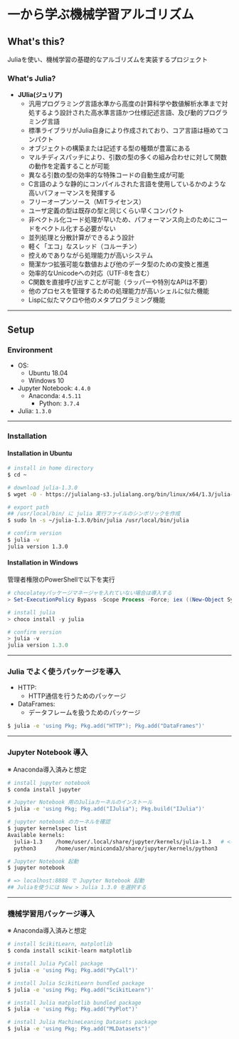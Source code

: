 # 一から学ぶ機械学習アルゴリズム

## What's this?

Juliaを使い、機械学習の基礎的なアルゴリズムを実装するプロジェクト

### What's Julia?
- **JUlia(ジュリア)**
    - 汎用プログラミング言語水準から高度の計算科学や数値解析水準まで対処するよう設計された高水準言語かつ仕様記述言語、及び動的プログラミング言語
    - 標準ライブラリがJulia自身により作成されており、コア言語は極めてコンパクト
    - オブジェクトの構築または記述する型の種類が豊富にある
    - マルチディスパッチにより、引数の型の多くの組み合わせに対して関数の動作を定義することが可能
    - 異なる引数の型の効率的な特殊コードの自動生成が可能
    - C言語のような静的にコンパイルされた言語を使用しているかのような高いパフォーマンスを発揮する
    - フリーオープンソース（MITライセンス）
    - ユーザ定義の型は既存の型と同じくらい早くコンパクト
    - 非ベクトル化コード処理が早いため、パフォーマンス向上のためにコードをベクトル化する必要がない
    - 並列処理と分散計算ができるよう設計
    - 軽く「エコ」なスレッド（コルーチン）
    - 控えめでありながら処理能力が高いシステム
    - 簡潔かつ拡張可能な数値および他のデータ型のための変換と推進
    - 効率的なUnicodeへの対応（UTF-8を含む）
    - C関数を直接呼び出すことが可能（ラッパーや特別なAPIは不要）
    - 他のプロセスを管理するための処理能力が高いシェルに似た機能
    - Lispに似たマクロや他のメタプログラミング機能


***

## Setup

### Environment
- OS:
    - Ubuntu 18.04
    - Windows 10
- Jupyter Notebook: `4.4.0`
    - Anaconda: `4.5.11`
        - Python: `3.7.4`
- Julia: `1.3.0`

---

### Installation

#### Installation in Ubuntu
```bash
# install in home directory
$ cd ~

# download julia-1.3.0
$ wget -O - https://julialang-s3.julialang.org/bin/linux/x64/1.3/julia-1.3.0-linux-x86_64.tar.gz | tar zxvf -

# export path
## /usr/local/bin/ に julia 実行ファイルのシンボリックを作成
$ sudo ln -s ~/julia-1.3.0/bin/julia /usr/local/bin/julia

# confirm version
$ julia -v
julia version 1.3.0
```

#### Installation in Windows
管理者権限のPowerShellで以下を実行

```powershell
# chocolateyパッケージマネージャを入れていない場合は導入する
> Set-ExecutionPolicy Bypass -Scope Process -Force; iex ((New-Object System.Net.WebClient).DownloadString('https://chocolatey.org/install.ps1'))

# install julia
> choco install -y julia

# confirm version
> julia -v
julia version 1.3.0
```

---

### Julia でよく使うパッケージを導入
- HTTP:
    - HTTP通信を行うためのパッケージ
- DataFrames:
    - データフレームを扱うためのパッケージ

```bash
$ julia -e 'using Pkg; Pkg.add("HTTP"); Pkg.add("DataFrames")'
```

---

### Jupyter Notebook 導入
※ Anaconda導入済みと想定

```bash
# install jupyter notebook
$ conda install jupyter

# Jupyter Notebook 用のJuliaカーネルのインストール
$ julia -e 'using Pkg; Pkg.add("IJulia"); Pkg.build("IJulia")'

# jupyter notebook のカーネルを確認
$ jupyter kernelspec list
Available kernels:
  julia-1.3    /home/user/.local/share/jupyter/kernels/julia-1.3   # <- Juliaが使えるようになっている
  python3      /home/user/miniconda3/share/jupyter/kernels/python3

# Jupyter Notebook 起動
$ jupyter notebook

# => localhost:8888 で Jupyter Notebook 起動
## Juliaを使うには New > Julia 1.3.0 を選択する
```

---

### 機械学習用パッケージ導入
※ Anaconda導入済みと想定

```bash
# install ScikitLearn, matplotlib
$ conda install scikit-learn matplotlib

# install Julia PyCall package
$ julia -e 'using Pkg; Pkg.add("PyCall")'

# install Julia ScikitLearn bundled package
$ julia -e 'using Pkg; Pkg.add("ScikitLearn")'

# install Julia matplotlib bundled package
$ julia -e 'using Pkg; Pkg.add("PyPlot")'

# install Julia MachineLeaning Datasets package
$ julia -e 'using Pkg; Pkg.add("MLDatasets")'
```
